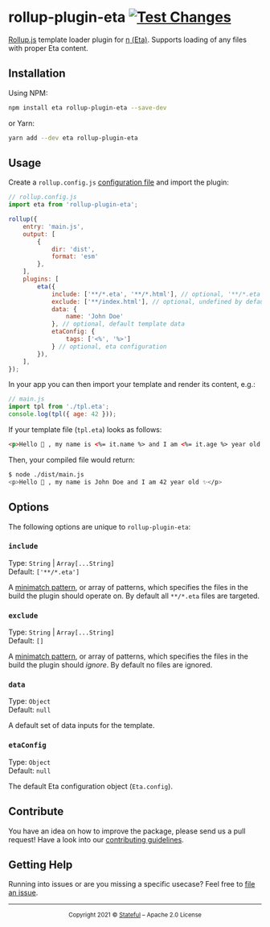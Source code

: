 rollup-plugin-eta [![Test Changes](https://github.com/stateful/rollup-plugin-eta/actions/workflows/test.yaml/badge.svg)](https://github.com/stateful/rollup-plugin-eta/actions/workflows/test.yaml)
=================

[Rollup.js](https://rollupjs.org/guide/en/) template loader plugin for [η (Eta)](https://eta.js.org/). Supports loading of any files with proper Eta content.

## Installation

Using NPM:

```sh
npm install eta rollup-plugin-eta --save-dev
```

or Yarn:

```sh
yarn add --dev eta rollup-plugin-eta
```

## Usage

Create a `rollup.config.js` [configuration file](https://www.rollupjs.org/guide/en/#configuration-files) and import the plugin:

```js
// rollup.config.js
import eta from 'rollup-plugin-eta';

rollup({
    entry: 'main.js',
    output: [
        {
            dir: 'dist',
            format: 'esm'
        },
    ],
    plugins: [
        eta({
            include: ['**/*.eta', '**/*.html'], // optional, '**/*.eta' by default
            exclude: ['**/index.html'], // optional, undefined by default
            data: {
                name: 'John Doe'
            }, // optional, default template data
            etaConfig: {
                tags: ['<%', '%>']
            } // optional, eta configuration
        }),
    ],
});
```

In your app you can then import your template and render its content, e.g.:

```javascript
// main.js
import tpl from './tpl.eta';
console.log(tpl({ age: 42 }));
```

If your template file (`tpl.eta`) looks as follows:

```html
<p>Hello 👋 , my name is <%= it.name %> and I am <%= it.age %> year old ✨</p>
```

Then, your compiled file would return:

```sh
$ node ./dist/main.js
<p>Hello 👋 , my name is John Doe and I am 42 year old ✨</p>
```

## Options

The following options are unique to `rollup-plugin-eta`:

### `include`

Type: `String` | `Array[...String]`<br>
Default: `['**/*.eta']`

A [minimatch pattern](https://github.com/isaacs/minimatch), or array of patterns, which specifies the files in the build the plugin should operate on. By default all `**/*.eta` files are targeted.

### `exclude`

Type: `String` | `Array[...String]`<br>
Default: `[]`

A [minimatch pattern](https://github.com/isaacs/minimatch), or array of patterns, which specifies the files in the build the plugin should _ignore_. By default no files are ignored.

### `data`

Type: `Object`<br>
Default: `null`

A default set of data inputs for the template.

### `etaConfig`

Type: `Object`<br>
Default: `null`

The default Eta configuration object (`Eta.config`).

## Contribute

You have an idea on how to improve the package, please send us a pull request! Have a look into our [contributing guidelines](CONTRIBUTING.md).

## Getting Help

Running into issues or are you missing a specific usecase? Feel free to [file an issue](https://github.com/stateful/rollup-plugin-eta/issues/new).

---

<p align="center"><small>Copyright 2021 © <a href="http://stateful.com/">Stateful</a> – Apache 2.0 License</small></p>
